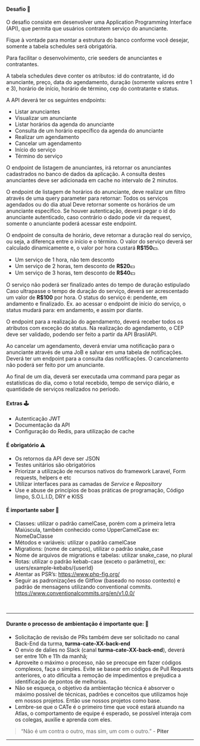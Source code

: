 #### Desafio 🚀

O desafio consiste em desenvolver uma Application Programming Interface (API), que permita que usuários contratem serviço do anunciante.

Fique à vontade para montar a estrutura do banco conforme você desejar, somente a tabela schedules será obrigatória.

Para facilitar o desenvolvimento, crie seeders de anunciantes e contratantes.

A tabela schedules deve conter os atributos: id do contratante, id do anunciante, preço, data do agendamento, duração (somente valores entre 1 e 3), horário de início, horário de término, cep do contratante e status.

A API deverá ter os seguintes endpoints:
- Listar anunciantes
- Visualizar um anunciante
- Listar horários da agenda do anunciante
- Consulta de um horário específico da agenda do anunciante 
- Realizar um agendamento
- Cancelar um agendamento
- Início do serviço
- Término do serviço
   
O endpoint de listagem de anunciantes, irá retornar os anunciantes cadastrados no banco de dados da aplicação. A consulta destes anunciantes deve ser adicionada em cache no intervalo de 2 minutos.

O endpoint de listagem de horários do anunciante, deve realizar um filtro através de uma query parameter para retornar:
Todos os serviços agendados ou do dia atual
Deve retornar somente os horários de um anunciante específico. Se houver autenticação, deverá pegar o id do anunciante autenticado, caso contrário o dado pode vir da request, somente o anunciante poderá acessar este endpoint.

O endpoint de consulta de horário, deve retornar a duração real do serviço, ou seja, a diferença entre o início e o término. O valor do serviço deverá ser calculado dinamicamente e, o valor por hora custará **R$150**💵.


- Um serviço de 1 hora, não tem desconto
- Um serviço de 2 horas, tem desconto de **R$20**💵 
- Um serviço de 3 horas, tem desconto de **R$40**💵 

O serviço não poderá ser finalizado antes do tempo de duração estipulado
Caso ultrapasse o tempo de duração do serviço, deverá ser acrescentado um valor de **R$100** por hora.
O status do serviço é: pendente, em andamento e finalizado. Ex. ao acessar o endpoint de início do serviço, o status mudará para: em andamento, e assim por diante.

O endpoint para a realização do agendamento, deverá receber todos os atributos com exceção do status. Na realização do agendamento, o CEP deve ser validado, podendo ser feito a partir da API BrasilAPI.

Ao cancelar um agendamento, deverá enviar uma notificação para o anunciante através de uma JoB e salvar em uma tabela de notificações. Deverá ter um endpoint para a consulta das notificações. O cancelamento não poderá ser feito por um anunciante.

Ao final de um dia, deverá ser executada uma command para pegar as estatísticas do dia, como o total recebido, tempo de serviço diário, e quantidade de serviços realizados no período.


#### Extras 🕹

- Autenticação JWT
- Documentação da API
- Configuração do Redis, para utilização de cache

#### É obrigatório ⚠

- Os retornos da API deve ser JSON
- Testes unitários são obrigatórios
- Priorizar a utilização de recursos nativos do framework Laravel, Form requests, helpers e etc
- Utilizar interfaces para as camadas de *Service* e *Repository*
- Use e abuse de princípios de boas práticas de programação, Código limpo, S.O.L.I.D, DRY e KISS

#### É importante saber 🧠

- Classes: utilizar o padrão camelCase, porém com a primeira letra Maiúscula, também conhecido como UpperCamelCase ex: NomeDaClasse
- Métodos e variáveis: utilizar o padrão camelCase
- Migrations: (nome de campos), utilizar o padrão snake_case
- Nome de arquivos de migrations e tabelas: utilizar snake_case, no plural
- Rotas: utilizar o padrão kebab-case (exceto o parâmetro), ex: users/example-kebabs/{userId}
- Atentar as PSR’s: https://www.php-fig.org/
- Seguir as padronizações de Gitflow (baseado no nosso contexto) e padrão de mensagens utilizando conventional commits. https://www.conventionalcommits.org/en/v1.0.0/

<br> 

---

#### Durante o processo de ambientação é importante que: 📌

- Solicitação de revisão de PRs também deve ser solicitado no canal Back-End da turma, **turma-cate-XX-back-end**
- O envio de dalies no Slack (canal **turma-cate-XX-back-end**), deverá ser entre 10h e 11h da manhã;
- Aproveite o máximo o processo, não se preocupe em fazer códigos complexos, faça o simples. Evite se basear em códigos de Pull Requests anteriores, o ato dificulta a remoção de impedimentos e prejudica a identificação de pontos de melhorias.
- Não se esqueça, o objetivo da ambientação técnica é absorver o máximo possível de técnicas, padrões e conceitos que utilizamos hoje em nossos projetos. Então use nossos projetos como base.
- Lembre-se que o CATe é o primeiro time que você estará atuando na Atlas, o comportamento de equipe é esperado, se possível interaja com os colegas, auxilie e aprenda com eles. 


> “Não é um contra o outro, mas sim, um com o outro.” - **Piter**

---
